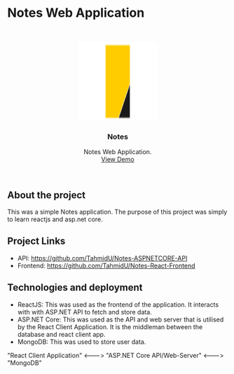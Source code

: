 # Notes Web Application

<br />
<p align="center">
  <img src="logo.svg" alt="Logo" width="180" height="180">
  <h3 align="center">Notes</h3>
  <p align="center">
    Notes Web Application.
    <br />
    <a href="https://youtu.be/KZXbTy4cXfY">View Demo</a>
  </p>
</p>
<br>

## About the project

This was a simple Notes application. The purpose of this project was simply to learn reactjs and asp.net core.

## Project Links

- API: https://github.com/TahmidU/Notes-ASPNETCORE-API
- Frontend: https://github.com/TahmidU/Notes-React-Frontend

## Technologies and deployment

- ReactJS: This was used as the frontend of the application. It interacts with with ASP.NET API to fetch and store data.
- ASP.NET Core: This was used as the API and web server that is utilised by the React Client Application. It is the middleman between the database and react client app.
- MongoDB: This was used to store user data.

"React Client Application" <---> "ASP.NET Core API/Web-Server" <---> "MongoDB"
